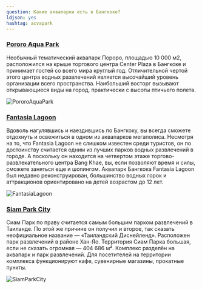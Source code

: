 ```yaml
---
question: Какие аквапарки есть в Бангкоке?
ldjson: yes
hashtag: acvapark
---
```


### [Pororo Aqua Park](https://maps.app.goo.gl/G7nKDchJs7FuLtVs6)

Необычный тематический аквапарк Пороро, площадью 10 000 м2, расположился на крыше торгового центра Center Plaza в Бангкоке и принимает гостей со всего мира круглый год.
Отличительной чертой этого центра водных развлечений является высочайший уровень организации всего пространства. Наибольший восторг вызывают открывающиеся виды на город, практически с высоты птичьего полета.

![PororoAquaPark](https://bangkokfaq.ru/assets/PororoAquaPark.jpg)

### [Fantasia Lagoon](https://maps.app.goo.gl/DSuqnEuJbakaf5qHA)
Вдоволь нагулявшись и наездившись по Бангкоку, вы всегда сможете отдохнуть и освежиться в одном из аквапарков мегаполиса. Несмотря на то, что Fantasia Lagoon не слишком известен среди туристов, он по достоинству считается одним из лучших парков водных развлечений в городе. А поскольку он находится на четвертом этаже торгово-развлекательного центра Bang Khae, вы, если позволяют время и силы, сможете заняться еще и шопингом. Аквапарк Бангкока Fantasia Lagoon был недавно реконструирован, большинство водных горок и аттракционов ориентировано на детей возрастом до 12 лет.

![FantasiaLagoon](https://bangkokfaq.ru/assets/FantasiaLagoon.jpg)


### [Siam Park City](https://www.siamamazingpark.com/ru/index.php)
Сиам Парк по праву считается самым большим парком развлечений в Таиланде. По этой же причине он получил и второе, так сказать неофициальное название — «Таиландский Диснейленд». Расположен парк развлечений в районе Хан-Яо.
Территория Сиам Парка большая, если не сказать огромная — 404 686 м². 
Комплекс разделён на аквапарк и парк развлечений.
Для посетителей на территории комплекса функционируют кафе, сувенирные магазины, прокатные пункты.

![SiamParkCity](https://bangkokfaq.ru/assets/SiamParkCity.jpg)
